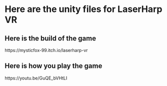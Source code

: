 <h1> Here are the unity files for LaserHarp VR </h>

<h2>Here is the build of the game  </h2>
https://mysticfox-99.itch.io/laserharp-vr

<h2>Here is how you play the game </h2>
https://youtu.be/GuQE_bVHtLI

